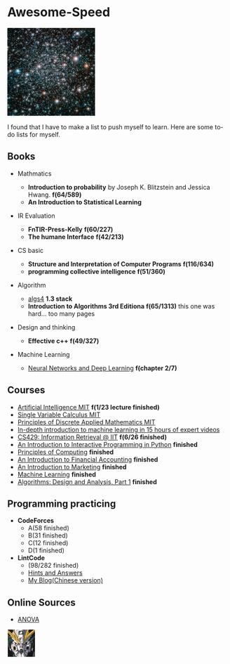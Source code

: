 # Awesome-Speed

<img src="https://github.com/Byelaney/AwesomeSpeed/blob/master/hubble_friday_06032016.jpg" width="200" height="200" />

I found that I have to make a list to push myself to learn. Here are some to-do lists for myself.

## Books

- Mathmatics
    - **Introduction to probability** by Joseph K. Blitzstein and Jessica Hwang. **f(64/589)**
    - **An Introduction to Statistical Learning**

- IR Evaluation
    - **FnTIR-Press-Kelly** **f(60/227)**
    - **The humane Interface** **f(42/213)**

- CS basic
    - **Structure and Interpretation of Computer Programs** **f(116/634)**
    - **programming collective intelligence** **f(51/360)**

- Algorithm
    - [algs4](http://algs4.cs.princeton.edu/home/) **1.3 stack**
    - **Introduction to Algorithms 3rd Editiona** **f(65/1313)** this one was hard... too many pages

- Design and thinking
    - **Effective c++** **f(49/327)**

- Machine Learning
    - [Neural Networks and Deep Learning](http://neuralnetworksanddeeplearning.com/chap2.html) **f(chapter 2/7)**


## Courses

- [Artificial Intelligence MIT](http://ocw.mit.edu/courses/electrical-engineering-and-computer-science/6-034-artificial-intelligence-fall-2010/calendar/) **f(1/23 lecture finished)**
- [Single Variable Calculus MIT](http://ocw.mit.edu/courses/mathematics/18-01sc-single-variable-calculus-fall-2010/unit-3-the-definite-integral-and-its-applications/part-c-average-value-probability-and-numerical-integration/session-63-numerical-integration/)
- [Principles of Discrete Applied Mathematics MIT](http://ocw.mit.edu/courses/mathematics/18-310-principles-of-discrete-applied-mathematics-fall-2013/calendar/)
- [In-depth introduction to machine learning in 15 hours of expert videos](http://www.r-bloggers.com/in-depth-introduction-to-machine-learning-in-15-hours-of-expert-videos/)
- [CS429: Information Retrieval @ IIT](https://github.com/iit-cs429/main) **f(6/26 finished)**
- [An Introduction to Interactive Programming in Python](https://www.coursera.org/learn/interactive-python-1) **finished**
- [Principles of Computing](https://www.coursera.org) **finished**
- [An Introduction to Financial Accounting](https://www.coursera.org/learn/wharton-accounting) **finished**
- [An Introduction to Marketing](https://www.coursera.org/learn/wharton-marketing) **finished**
- [Machine Learning](https://www.coursera.org/course/ml) **finished**
- [Algorithms: Design and Analysis, Part 1](https://www.coursera.org/learn/algorithm-design-analysis) **finished**


## Programming practicing

- **CodeForces**
    - A(58 finished)
    - B(31 finished)
    - C(12 finished)
    - D(1 finished)
- **LintCode**
    - (98/282 finished)
    - [Hints and Answers](http://www.jiuzhang.com/solutions/)
    - [My Blog(Chinese version)](http://byelaney.github.io/)
    
## Online Sources

- [ANOVA](http://sphweb.bumc.bu.edu/otlt/MPH-Modules/BS/BS704_HypothesisTesting-ANOVA/BS704_HypothesisTesting-Anova_print.html)


<img src="https://github.com/Byelaney/AwesomeSpeed/blob/master/favicon.ico"/>
